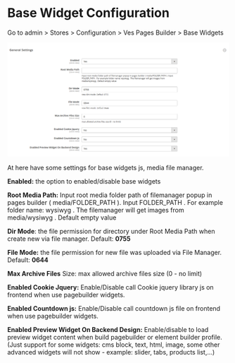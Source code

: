 # Base Widget Configuration

Go to admin &gt; Stores &gt; Configuration &gt; Ves Pages Builder &gt; Base Widgets

![](../.gitbook/assets/base_widget_settings.png)

At here have some settings for base widgets js, media file manager.

**Enabled:** the option to enabled/disable base widgets

**Root Media Path:** Input root media folder path of filemanager popup in pages builder \( media/FOLDER\_PATH \). Input FOLDER\_PATH . For example folder name: wysiwyg . The filemanager will get images from media/wysiwyg . Default empty value

**Dir Mode**: the file permission for directory under Root Media Path when create new via file manager. Default: **0755**

**File Mode:** the file permission for new file was uploaded via File Manager. Default: **0644**

**Max Archive Files** Size: max allowed archive files size \(0 - no limit\)

**Enabled Cookie Jquery:** Enable/Disable call Cookie jquery library js on frontend when use pagebuilder widgets.

**Enabled Countdown js:** Enable/Disable call countdown js file on frontend when use pagebuilder widgets.

**Enabled Preview Widget On Backend Design:** Enable/disable to load preview widget content when build pagebuilder or element builder profile. \(Just support for some widgets: cms block, text, html, image, some other advanced widgets will not show - example: slider, tabs, products list,...\)



